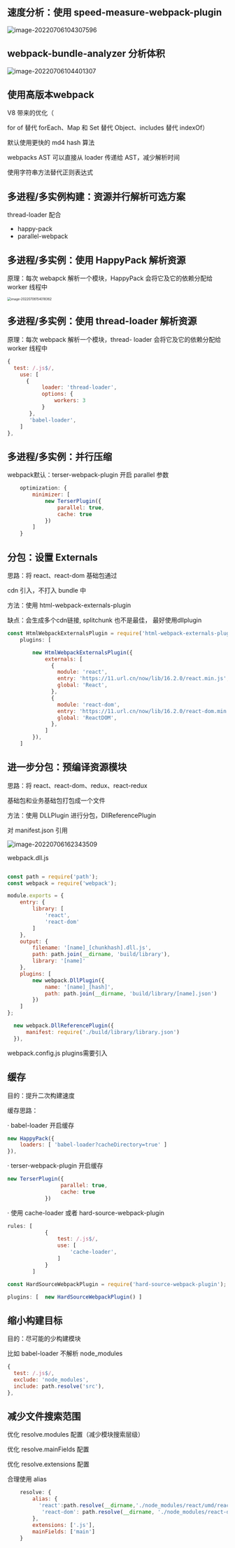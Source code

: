 ## 速度分析：使用 speed-measure-webpack-plugin

![image-20220706104307596](../image/speed.png)

## webpack-bundle-analyzer 分析体积

![image-20220706104401307](../image/analysis.png)

## 使用高版本webpack

V8 带来的优化（

for of 替代 forEach、Map 和 Set 替代 Object、includes 替代 indexOf） 

默认使用更快的 md4 hash 算法

webpacks AST 可以直接从 loader 传递给 AST，减少解析时间 

使用字符串方法替代正则表达式  

## 多进程/多实例构建：资源并行解析可选方案

thread-loader 配合

- happy-pack
- parallel-webpack

## 多进程/多实例：使用 HappyPack 解析资源

原理：每次 webapck 解析一个模块，HappyPack 会将它及它的依赖分配给 worker 线程中

<img src="../image/happy.png" alt="image-20220706154018362" style="zoom:50%;" />

## 多进程/多实例：使用 thread-loader 解析资源

原理：每次 webpack 解析一个模块，thread- loader 会将它及它的依赖分配给 worker 线程中

```js
{
  test: /.js$/,
    use: [
      {
           loader: 'thread-loader',
           options: {
               workers: 3
           }
       },
       'babel-loader',
    ]
},
```

## 多进程/多实例：并行压缩

webpack默认：terser-webpack-plugin 开启 parallel 参数

```js
    optimization: {
        minimizer: [
            new TerserPlugin({
                parallel: true,
                cache: true
            })
        ]
    }
```

## 分包：设置 Externals 

思路：将 react、react-dom 基础包通过 

cdn 引入，不打入 bundle 中

方法：使用 html-webpack-externals-plugin

缺点：会生成多个cdn链接, splitchunk 也不是最佳， 最好使用dllplugin



```js
const HtmlWebpackExternalsPlugin = require('html-webpack-externals-plugin');
    plugins: [

        new HtmlWebpackExternalsPlugin({
            externals: [
              {
                module: 'react',
                entry: 'https://11.url.cn/now/lib/16.2.0/react.min.js',
                global: 'React',
              },
              {
                module: 'react-dom',
                entry: 'https://11.url.cn/now/lib/16.2.0/react-dom.min.js',
                global: 'ReactDOM',
              },
            ]
        }),
    ]
```

## 进一步分包：预编译资源模块

思路：将 react、react-dom、redux、react-redux 

基础包和业务基础包打包成一个文件

方法：使用 DLLPlugin 进行分包，DllReferencePlugin 

对 manifest.json 引用

![image-20220706162343509](../image/dll.png)

webpack.dll.js

```js

const path = require('path');
const webpack = require('webpack');

module.exports = {
    entry: {
        library: [
            'react',
            'react-dom'
        ]
    },
    output: {
        filename: '[name]_[chunkhash].dll.js',
        path: path.join(__dirname, 'build/library'),
        library: '[name]'
    },
    plugins: [
        new webpack.DllPlugin({
            name: '[name]_[hash]',
            path: path.join(__dirname, 'build/library/[name].json')
        })
    ]
};
```

```js
  new webpack.DllReferencePlugin({
      manifest: require('./build/library/library.json')
  }),
```

webpack.config.js plugins需要引入

## 缓存

目的：提升二次构建速度



缓存思路： 

· babel-loader 开启缓存 

```js
new HappyPack({
	loaders: [ 'babel-loader?cacheDirectory=true' ]
}),
```

· terser-webpack-plugin 开启缓存 

```js
new TerserPlugin({
                 parallel: true,
                 cache: true
            })
```

· 使用 cache-loader 或者 hard-source-webpack-plugin

```js
rules: [
            {
                test: /.js$/,
                use: [
                    'cache-loader',
                ]
            }
        ]
```

```js
const HardSourceWebpackPlugin = require('hard-source-webpack-plugin');

plugins: [  new HardSourceWebpackPlugin() ]
```



## 缩小构建目标 

目的：尽可能的少构建模块 

比如 babel-loader 不解析 node_modules

```js
{
  test: /.js$/,
  exclude: 'node_modules',
  include: path.resolve('src'),
},
```



## 减少文件搜索范围

优化 resolve.modules 配置（减少模块搜索层级）

优化 resolve.mainFields 配置

优化 resolve.extensions 配置

合理使用 alias

```js
    resolve: {
        alias: {
          'react':path.resolve(__dirname,'./node_modules/react/umd/react.production.min.js'),
           'react-dom': path.resolve(__dirname, './node_modules/react-dom/umd/react-dom.production.min.js'),
        },
        extensions: ['.js'],
        mainFields: ['main']
    }
```

